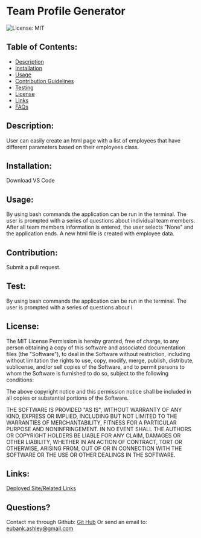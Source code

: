 # Team Profile Generator  
![License: MIT](https://img.shields.io/badge/License-MIT-green.svg)

## Table of Contents:
* [Description](#Description)
* [Installation](##installation)
* [Usage](##usage)
* [Contribution Guidelines](##contribution)
* [Testing](##test)
* [License](##license)
* [Links](##links)
* [FAQs](##Questions)

## Description:
User can easily create an html page with a list of employees that have different parameters based on their employees class.

## Installation:
Download VS Code

## Usage:
By using bash commands the application can be run in the terminal. The user is prompted with a series of questions about individual team members. After all team members information is entered, the user selects "None" and the application ends. A new html file is created with employee data.

## Contribution:
Submit a pull request.

## Test:
By using bash commands the application can be run in the terminal. The user is prompted with a series of questions about i

## License:
The MIT License 
Permission is hereby granted, free of charge, to any person obtaining a copy of this software and associated documentation files (the "Software"), to deal in the Software without restriction, including without limitation the rights to use, copy, modify, merge, publish, distribute, sublicense, and/or sell copies of the Software, and to permit persons to whom the Software is furnished to do so, subject to the following conditions:

The above copyright notice and this permission notice shall be included in all copies or substantial portions of the Software.

THE SOFTWARE IS PROVIDED "AS IS", WITHOUT WARRANTY OF ANY KIND, EXPRESS OR IMPLIED, INCLUDING BUT NOT LIMITED TO THE WARRANTIES OF MERCHANTABILITY, FITNESS FOR A PARTICULAR PURPOSE AND NONINFRINGEMENT. IN NO EVENT SHALL THE AUTHORS OR COPYRIGHT HOLDERS BE LIABLE FOR ANY CLAIM, DAMAGES OR OTHER LIABILITY, WHETHER IN AN ACTION OF CONTRACT, TORT OR OTHERWISE, ARISING FROM, OUT OF OR IN CONNECTION WITH THE SOFTWARE OR THE USE OR OTHER DEALINGS IN THE SOFTWARE.

## Links:
[Deployed Site/Related Links]()

## Questions?
Contact me through Github:
[Git Hub](https://github.com/eubank87)
Or send an email to: eubank.ashley@gmail.com
    